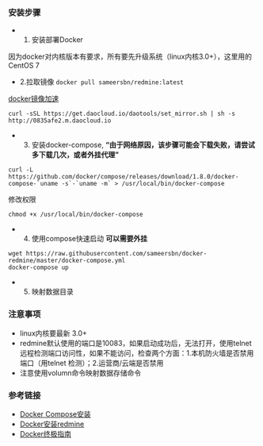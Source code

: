 ### 安装步骤

* 1. 安装部署Docker
>
因为docker对内核版本有要求，所有要先升级系统（linux内核3.0+），这里用的CentOS 7

* 2.拉取镜像  `docker pull sameersbn/redmine:latest`

[docker镜像加速](https://www.daocloud.io/mirror.html#accelerator-doc)

```
curl -sSL https://get.daocloud.io/daotools/set_mirror.sh | sh -s http://0835afe2.m.daocloud.io
```

* 3. 安装docker-compose, **“由于网络原因，该步骤可能会下载失败，请尝试多下载几次，或者外挂代理”**

```
curl -L https://github.com/docker/compose/releases/download/1.8.0/docker-compose-`uname -s`-`uname -m` > /usr/local/bin/docker-compose
```
修改权限
```
chmod +x /usr/local/bin/docker-compose
```
* 4. 使用compose快速启动 **可以需要外挂**
```
wget https://raw.githubusercontent.com/sameersbn/docker-redmine/master/docker-compose.yml
docker-compose up
```
* 5. 映射数据目录

### 注意事项

* linux内核要最新 3.0+
* redmine默认使用的端口是10083，如果启动成功后，无法打开，使用telnet 远程检测端口访问性，如果不能访问，检查两个方面：1.本机防火墙是否禁用端口（用telnet 检测）；2.运营商/云端是否禁用
* 注意使用volumn命令映射数据存储命令



### 参考链接

* [Docker Compose安装](https://docs.docker.com/compose/install/)
* [Docker安装redmine](https://github.com/sameersbn/docker-redmine)
* [Docker终极指南](http://dockone.io/article/133)